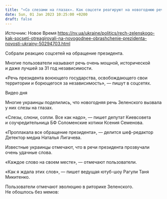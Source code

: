 ```yaml
---
title: "«Со слезами на глазах». Как соцсети реагируют на новогоднюю речь Зеленского"
date: Sun, 01 Jan 2023 10:25:00 +0200
draft: false
---
```

Источник: Новое Время https://nv.ua/ukraine/politics/rech-zelenskogo-kak-socseti-otreagirovali-na-novogodnee-obrashchenie-prezidenta-novosti-ukrainy-50294703.html


Собрали реакцию соцсетей на обращение президента.

Многие пользователи называют речь очень мощной, исторической и даже лучшей за 31 год независимости.

«Речь президента воюющего государства, освобождающего свои территории и борющегося за независимость», — пишут в соцсетях.

 Видео дня   

Многие украинцы поделились, что новогодняя речь Зеленского вызвала у них слезы на глазах.

«Слезы, слюни, сопли. Все как надо», — пишет депутат Киевсовета и соучредительница БФ Соломенские котики Ксения Семенова.

«Проплакала все обращение президента», — делится шеф-редактор Детектор медиа Наталья Лигачева.



Известные украинцы отмечают, что в речи президента прозвучали очень удачные слова.

«Каждое слово на своем месте», — отмечают пользователи.

«Как я ждала этих слов», — пишет ведущая ютуб-шоу Рагули Таня Микитенко.



Пользователи отмечают эволюцию в риторике Зеленского. Не обошлось без мемов:
